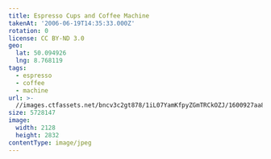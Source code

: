 ```yaml
---
title: Espresso Cups and Coffee Machine
takenAt: '2006-06-19T14:35:33.000Z'
rotation: 0
license: CC BY-ND 3.0
geo:
  lat: 50.094926
  lng: 8.768119
tags:
  - espresso
  - coffee
  - machine
url: >-
  //images.ctfassets.net/bncv3c2gt878/1iL07YamKfpyZGmTRCkOZJ/1600927aa8498d09ef7285621beb79cd/espresso-cups-and-coffee-machine_4340783044_o
size: 5728147
image:
  width: 2128
  height: 2832
contentType: image/jpeg
---
```


